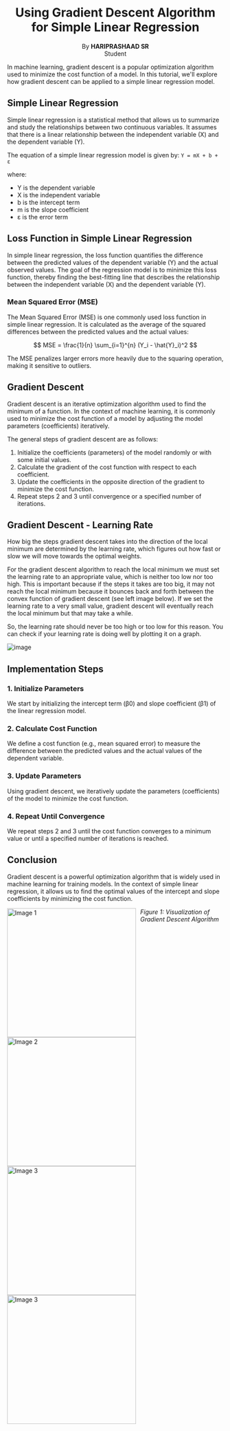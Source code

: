 <h1><center>Using Gradient Descent Algorithm for Simple Linear Regression</center></h1>  
<center>By <b>HARIPRASHAAD SR</b></center>
<center>Student</center>

In machine learning, gradient descent is a popular optimization algorithm used to minimize the cost function of a model. In this tutorial, we'll explore how gradient descent can be applied to a simple linear regression model.

## Simple Linear Regression

Simple linear regression is a statistical method that allows us to summarize and study the relationships between two continuous variables. It assumes that there is a linear relationship between the independent variable (X) and the dependent variable (Y).

The equation of a simple linear regression model is given by:
`Y = mX + b + ε`


where:
- Y is the dependent variable
- X is the independent variable
- b is the intercept term
- m is the slope coefficient
- ε is the error term
## Loss Function in Simple Linear Regression

In simple linear regression, the loss function quantifies the difference between the predicted values of the dependent variable (Y) and the actual observed values. The goal of the regression model is to minimize this loss function, thereby finding the best-fitting line that describes the relationship between the independent variable (X) and the dependent variable (Y).

### Mean Squared Error (MSE)

The Mean Squared Error (MSE) is one commonly used loss function in simple linear regression. It is calculated as the average of the squared differences between the predicted values and the actual values:


$$ MSE = \frac{1}{n} \sum_{i=1}^{n} (Y_i - \hat{Y}_i)^2 $$ 



The MSE penalizes larger errors more heavily due to the squaring operation, making it sensitive to outliers.

## Gradient Descent

Gradient descent is an iterative optimization algorithm used to find the minimum of a function. In the context of machine learning, it is commonly used to minimize the cost function of a model by adjusting the model parameters (coefficients) iteratively.

The general steps of gradient descent are as follows:
1. Initialize the coefficients (parameters) of the model randomly or with some initial values.
2. Calculate the gradient of the cost function with respect to each coefficient.
3. Update the coefficients in the opposite direction of the gradient to minimize the cost function.
4. Repeat steps 2 and 3 until convergence or a specified number of iterations.

## Gradient Descent - Learning Rate

How big the steps gradient descent takes into the direction of the local minimum are determined by the learning rate, which figures out how fast or slow we will move towards the optimal weights.

For the gradient descent algorithm to reach the local minimum we must set the learning rate to an appropriate value, which is neither too low nor too high. This is important because if the steps it takes are too big, it may not reach the local minimum because it bounces back and forth between the convex function of gradient descent (see left image below). If we set the learning rate to a very small value, gradient descent will eventually reach the local minimum but that may take a while.

So, the learning rate should never be too high or too low for this reason. You can check if your learning rate is doing well by plotting it on a graph.

![image](https://i.ibb.co/JcxrpLy/0-v-DPz-Kbk0-IRE7iyd-T.jpg)
## Implementation Steps

### 1. Initialize Parameters
We start by initializing the intercept term (β0) and slope coefficient (β1) of the linear regression model.

### 2. Calculate Cost Function
We define a cost function (e.g., mean squared error) to measure the difference between the predicted values and the actual values of the dependent variable.

### 3. Update Parameters
Using gradient descent, we iteratively update the parameters (coefficients) of the model to minimize the cost function.

### 4. Repeat Until Convergence
We repeat steps 2 and 3 until the cost function converges to a minimum value or until a specified number of iterations is reached.

## Conclusion

Gradient descent is a powerful optimization algorithm that is widely used in machine learning for training models. In the context of simple linear regression, it allows us to find the optimal values of the intercept and slope coefficients by minimizing the cost function.

<!-- Replace 'image1.jpg', 'image2.jpg', and 'image3.jpg' with the actual filenames or URLs of your images -->
<img src="https://i.ibb.co/2dnSt5d/Screenshots-2024-03-11-at-11-03-59-PM.png" alt="Image 1" style="float:left; margin-right:10px;" width="300"/>
<img src="https://i.ibb.co/V3VnSg2/Screenshots-2024-03-11-at-11-04-17-PM.png" alt="Image 2" style="float:left; margin-right:10px;" width="300"/>
<img src="https://i.ibb.co/VgPSzbf/Screenshots-2024-03-11-at-11-18-30-PM.png" alt="Image 3" style="float:left; margin-right:10px;" width="300"/>
<img src="https://i.ibb.co/MR9F5rR/Screenshots-2024-03-11-at-11-04-30-PM.png" alt="Image 3" style="float:left; margin-right:10px;" width="300"/>


*Figure 1: Visualization of Gradient Descent Algorithm*
